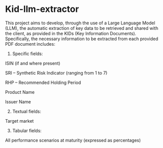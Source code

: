 # Kid-llm-extractor
This project aims to develop, through the use of a Large Language Model (LLM), the automatic extraction of key data to be retrieved and shared with the client, as provided in the KIDs (Key Information Documents).
Specifically, the necessary information to be extracted from each provided PDF document includes:

1. Specific fields:

ISIN (if and where present)

SRI – Synthetic Risk Indicator (ranging from 1 to 7)

RHP – Recommended Holding Period

Product Name

Issuer Name

2. Textual fields:

Target market

3. Tabular fields:

All performance scenarios at maturity (expressed as percentages)


